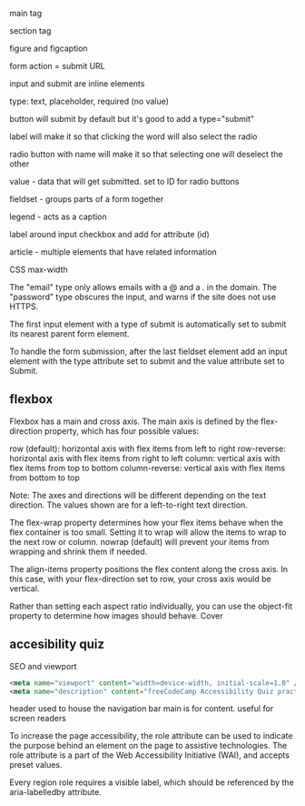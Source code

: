 main tag

section tag

figure and figcaption

form action = submit URL

input and submit are inline elements

type: text, placeholder, required (no value)

button will submit by default but it's good to add a type="submit"

label will make it so that clicking the word will also select the radio

radio button with name will make it so that selecting one will deselect the other

value - data that will get submitted. set to ID for radio buttons

fieldset - groups parts of a form together

legend - acts as a caption

label around input checkbox and add for attribute (id)

article - multiple elements that have related information


CSS
max-width


The "email" type only allows emails with a @ and a . in the domain. The "password" type obscures the input, and warns if the site does not use HTTPS.

The first input element with a type of submit is automatically set to submit its nearest parent form element.

To handle the form submission, after the last fieldset element add an input element with the type attribute set to submit and the value attribute set to Submit.

## flexbox

Flexbox has a main and cross axis. The main axis is defined by the flex-direction property, which has four possible values:

row (default): horizontal axis with flex items from left to right
row-reverse: horizontal axis with flex items from right to left
column: vertical axis with flex items from top to bottom
column-reverse: vertical axis with flex items from bottom to top

Note: The axes and directions will be different depending on the text direction. The values shown are for a left-to-right text direction.

The flex-wrap property determines how your flex items behave when the flex container is too small. Setting it to wrap will allow the items to wrap to the next row or column. nowrap (default) will prevent your items from wrapping and shrink them if needed.

The align-items property positions the flex content along the cross axis. In this case, with your flex-direction set to row, your cross axis would be vertical.

Rather than setting each aspect ratio individually, you can use the object-fit property to determine how images should behave. Cover

## accesibility quiz
SEO and viewport
```html
<meta name="viewport" content="width=device-width, initial-scale=1.0" />
<meta name="description" content="freeCodeCamp Accessibility Quiz practice project" />
```

header used to house the navigation bar
main is for content. useful for screen readers


To increase the page accessibility, the role attribute can be used to indicate the purpose behind an element on the page to assistive technologies. The role attribute is a part of the Web Accessibility Initiative (WAI), and accepts preset values.

Every region role requires a visible label, which should be referenced by the aria-labelledby attribute.
